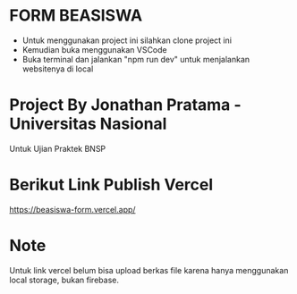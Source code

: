# FORM BEASISWA

- Untuk menggunakan project ini silahkan clone project ini
- Kemudian buka menggunakan VSCode
- Buka terminal dan jalankan "npm run dev" untuk menjalankan websitenya di local

# Project By Jonathan Pratama - Universitas Nasional
Untuk Ujian Praktek BNSP

# Berikut Link Publish Vercel
https://beasiswa-form.vercel.app/

# Note
Untuk link vercel belum bisa upload berkas file karena hanya menggunakan local storage, bukan firebase.
